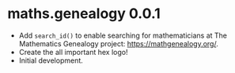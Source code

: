 # maths.genealogy 0.0.1

* Add `search_id()` to enable searching for mathematicians at The Mathematics Genealogy project: <https://mathgenealogy.org/>.
* Create the all important hex logo!
* Initial development.
